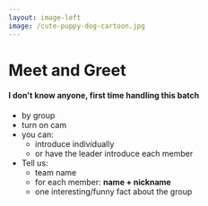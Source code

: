 ```yaml
---
layout: image-left
image: /cute-puppy-dog-cartoon.jpg
---
```


# Meet and Greet

#### I don't know anyone, first time handling this batch

- by group
- turn on cam
- you can:
  * introduce individually
  * or have the leader introduce each member
- Tell us:
  * team name
  * for each member: **name + nickname**
  * one interesting/funny fact about the group <twemoji-face-with-tears-of-joy />